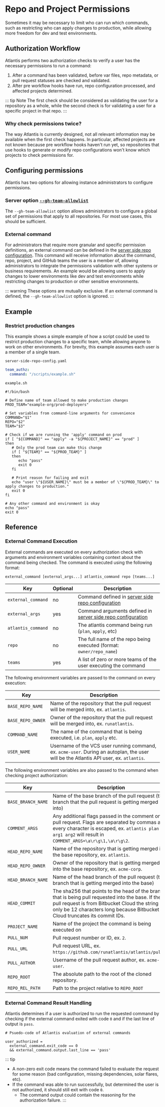 # Repo and Project Permissions

Sometimes it may be necessary to limit who can run which commands, such as
restricting who can apply changes to production, while allowing more
freedom for dev and test environments.

## Authorization Workflow

Atlantis performs two authorization checks to verify a user has the necessary
permissions to run a command:

1. After a command has been validated, before var files, repo metadata, or
   pull request statuses are checked and validated.
2. After pre workflow hooks have run, repo configuration processed, and 
   affected projects determined.

::: tip Note
The first check should be considered as validating the user for a repository
as a whole, while the second check is for validating a user for a specific
project in that repo.
:::

### Why check permissions twice?
The way Atlantis is currently designed, not all relevant information may be
available when the first check happens.  In particular, affected projects
are not known because pre workflow hooks haven't run yet, so repositories
that use hooks to generate or modify repo configurations won't know which
projects to check permissions for.

## Configuring permissions

Atlantis has two options for allowing instance administrators to configure
permissions.

### Server option [`--gh-team-allowlist`](server-configuration.md#gh-team-allowlist)

The `--gh-team-allowlist` option allows administrators to configure a global
set of permissions that apply to all repositories.  For most use cases, this
should be sufficient.

### External command

For administrators that require more granular and specific permission
definitions, an external command can be defined in the [server side repo
configuration](server-side-repo-config.md#teamauthz).  This command will receive
information about the command, repo, project, and GitHub teams the user is a
member of, allowing administrators to integrate the permissions validation
with other systems or business requirements.  An example would be allowing
users to apply changes to lower environments like dev and test environments
while restricting changes to production or other sensitive environments.

::: warning
These options are mutually exclusive.  If an external command is defined,
the `--gh-team-allowlist` option is ignored.
:::

## Example

### Restrict production changes
This example shows a simple example of how a script could be used to restrict
production changes to a specific team, while allowing anyone to work on other 
environments.  For brevity, this example assumes each user is a member of a
single team.

`server-side-repo-config.yaml`
```yaml
team_authz:
  command: "/scripts/example.sh"
```

`example.sh`
```shell
#!/bin/bash

# Define name of team allowed to make production changes
PROD_TEAM="example-org/prod-deployers"

# Set variables from command-line arguments for convenience
COMMAND="$1"
REPO="$2"
TEAM="$3"

# Check if we are running the 'apply' command on prod
if [ "${COMMAND}" == "apply" -a "${PROJECT_NAME}" == "prod" ]
then
   # Only the prod team can make this change
   if [ "${TEAM}" == "${PROD_TEAM}" ]
   then
      echo "pass"
      exit 0
   fi
   
   # Print reason for failing and exit
   echo "user \"${USER_NAME}\" must be a member of \"${PROD_TEAM}\" to apply changes to production."
   exit 0
fi 

# Any other command and environment is okay
echo "pass"
exit 0
```
## Reference

### External Command Execution

External commands are executed on every authorization check with arguments and
environment variables containing context about the command being checked. The
command is executed using the following format:

```shell
external_command [external_args...] atlantis_command repo [teams...]
```

| Key                | Optional | Description                                                                               |
|--------------------|----------|-------------------------------------------------------------------------------------------|
| `external_command` | no       | Command defined in [server side repo configuration](server-side-repo-config.md)           |
| `external_args`    | yes      | Command arguments defined in [server side repo configuration](server-side-repo-config.md) |
| `atlantis_command` | no       | The atlantis command being run (`plan`, `apply`, etc)                                     |
| `repo`             | no       | The full name of the repo being executed (format: `owner/repo_name`)                      |
| `teams`            | yes      | A list of zero or more teams of the user executing the command                            | 


The following environment variables are passed to the command on every execution:

| Key                  | Description                                                                                                                                                                                                                           |
|----------------------|---------------------------------------------------------------------------------------------------------------------------------------------------------------------------------------------------------------------------------------|
| `BASE_REPO_NAME`     | Name of the repository that the pull request will be merged into, ex. `atlantis`.                                                                                                                                                     |
| `BASE_REPO_OWNER`    | Owner of the repository that the pull request will be merged into, ex. `runatlantis`.                                                                                                                                                 |
| `COMMAND_NAME`       | The name of the command that is being executed, i.e. `plan`, `apply` etc.                                                                                                                                                             |
| `USER_NAME`          | Username of the VCS user running command, ex. `acme-user`. During an autoplan, the user will be the Atlantis API user, ex. `atlantis`.                                                                                                |


The following environment variables are also passed to the command when checking project authorization:

| Key                  | Description                                                                                                                                                                                                                           |
|----------------------|---------------------------------------------------------------------------------------------------------------------------------------------------------------------------------------------------------------------------------------|
| `BASE_BRANCH_NAME`   | Name of the base branch of the pull request (the branch that the pull request is getting merged into)                                                                                                                                 |
| `COMMENT_ARGS`       | Any additional flags passed in the comment on the pull request. Flags are separated by commas and every character is escaped, ex. `atlantis plan -- arg1 arg2` will result in `COMMENT_ARGS=\a\r\g\1,\a\r\g\2`.                       |
| `HEAD_REPO_NAME`     | Name of the repository that is getting merged into the base repository, ex. `atlantis`.                                                                                                                                               |
| `HEAD_REPO_OWNER`    | Owner of the repository that is getting merged into the base repository, ex. `acme-corp`.                                                                                                                                             |
| `HEAD_BRANCH_NAME`   | Name of the head branch of the pull request (the branch that is getting merged into the base)                                                                                                                                         |
| `HEAD_COMMIT`        | The sha256 that points to the head of the branch that is being pull requested into the base. If the pull request is from Bitbucket Cloud the string will only be 12 characters long because Bitbucket Cloud truncates its commit IDs. |
| `PROJECT_NAME`       | Name of the project the command is being executed on                                                                                                                                                                                  |
| `PULL_NUM`           | Pull request number or ID, ex. `2`.                                                                                                                                                                                                   |
| `PULL_URL`           | Pull request URL, ex. `https://github.com/runatlantis/atlantis/pull/2`.                                                                                                                                                               |
| `PULL_AUTHOR`        | Username of the pull request author, ex. `acme-user`.                                                                                                                                                                                 |
| `REPO_ROOT`          | The absolute path to the root of the cloned repository.                                                                                                                                                                               |
| `REPO_REL_PATH`      | Path to the project relative to `REPO_ROOT`                                                                                                                                                                                           |

### External Command Result Handling

Atlantis determines if a user is authorized to run the requested command by 
checking if the external command exited with code `0` and if the last line
of output is `pass`.

```
# Psuedo-code of Atlantis evaluation of external commands

user_authorized =
  external_command.exit_code == 0
  && external_command.output.last_line == 'pass' 
```

::: tip
* A non-zero exit code means the command failed to evaluate the request for
some reason (bad configuration, missing dependencies, solar flares, etc).
* If the command was able to run successfully, but determined the user is not
authorized, it should still exit with code `0`.
   * The command output could contain the reasoning for the authorization failure.
:::
